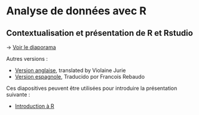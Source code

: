# Analyse de données avec R

## Contextualisation et présentation de R et Rstudio

-> [Voir le diaporama](https://huguespecout.github.io/R_presentation_FR/)

Autres versions :

- [Version anglaise](https://huguespecout.github.io/R_presentation_EN/#/), translated by Violaine Jurie       
- [Version espagnole](https://huguespecout.github.io/R_presentation_SP/#/), Traducido por Francois Rebaudo


Ces diapositives peuvent être utilisées pour introduire la présentation suivante :

- [Introduction à R](https://huguespecout.github.io/Intro_R_Rstudio_FR/)
